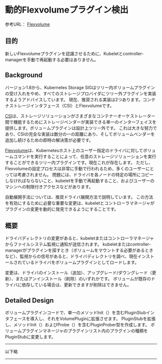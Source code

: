 # 動的Flexvolumeプラグイン検出

参考URL： [Flexvolume](https://github.com/kubernetes/community/blob/master/contributors/design-proposals/storage/flexvolume-deployment.md)

## 目的

新しいFlexvolumeプラグインを認識させるために、Kubeletとcontroller-managerを手動で再起動する必要はありません。

## Background

バージョン1.8から、Kubernetes Storage SIGはツリー内ボリュームプラグインの受け入れをやめ、すべてのストレージプロバイダにツリー外プラグインを実装するようアドバイスしています。 現在、推奨される実装は2つあります。コンテナストレージインタフェース（CSI）とFlexvolumeです。

[CSI](ContainerStorageInterface00.md)は、ストレージソリューションがさまざまなコンテナーオーケストレーター間で機能するためにストレージベンダーが実装できる単一のインターフェイスを提供します。ボリュームプラグインは設計上ツリー外です。 これは大きな努力であり、CSIの完全な実装は数分の一の距離にあり、そしてボリュームベンダーを追加し続けるための即時の解決策が必要です。

[Flexvolume](Flexvolume00.md)は、Kubernetesホスト上のユーザー指定のドライバに対してボリュームコマンドを実行することによって、任意のストレージソリューションを実行することができるツリー内プラグインです。現在これが存在します。 ただし、Flexvolumeの設定プロセスは非常に手動で行われるため、多くのユーザーにとっては考慮されません。 問題には、ドライバを各ノードの特定の場所にコピーしなければならないこと、kubeletを手動で再起動すること、およびユーザーのマシンへの制限付きアクセスなどがあります。

自動展開手法については、推奨ドライバ展開方法で説明しています。 この方法を有効にするために必要な重要な変更は、kubeletとコントローラマネージャがプラグインの変更を動的に発見できるようにすることです。

## 概要

ドライバディレクトリの変更があると、kubeletまたはコントローラマネージャからファイルシステム監視に通知が送信されます。 kubeletまたはcontroller-managerがプラグインを探すとき（ボリュームをマウントする必要があるときなど）、監視からの信号があると、ドライバディレクトリを調べ、現在インストールされているドライバをボリュームプラグインとしてロードします。

変更は、ドライバのインストール（追加）、アップグレード/ダウングレード（更新）、またはアンインストール（削除）のいずれかです。 ボリュームが既存のドライバに依存している場合は、更新できますが削除はできません。

## Detailed Design

ボリュームプラグインコードで、単一のメソッドInit（）を含むPluginStubインタフェースを導入し、それをVolumePluginに拡張させます。 PluginStubを拡張し、メソッドInit（）およびProbe（）を含むPluginProber型を作成します。 ボリュームプラグインマネージャのプラグインリスト内のプラグインの種類をPluginStubに変更します。

---
以下略

---



